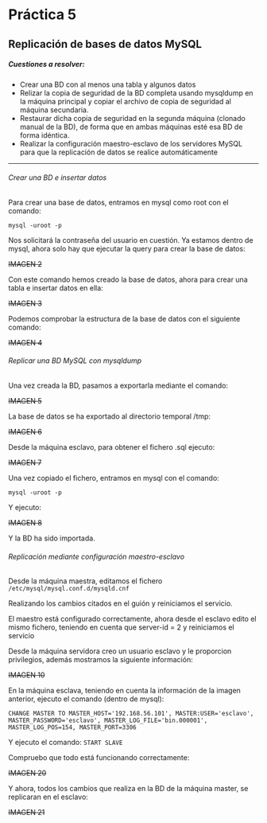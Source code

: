 # Práctica 5

## Replicación de bases de datos MySQL

##### Cuestiones a resolver:

 - Crear una BD con al menos una tabla y algunos datos
 - Relizar la copia de seguridad de la BD completa usando mysqldump en la máquina principal y copiar el archivo de copia de seguridad al máquina secundaria.
 - Restaurar dicha copia de seguridad en la segunda máquina (clonado manual de la BD), de forma que en ambas máquinas esté esa BD de forma idéntica.
 - Realizar la configuración maestro-esclavo de los servidores MySQL para que la replicación de datos se realice automáticamente

****

###### Crear una BD e insertar datos

Para crear una base de datos, entramos en mysql como root con el comando:

`mysql -uroot -p`

Nos solicitará la contraseña del usuario en cuestión. Ya estamos dentro de mysql, ahora solo hay que ejecutar la query para crear la base de datos:

~~IMAGEN 2~~

Con este comando hemos creado la base de datos, ahora para crear una tabla e insertar datos en ella:

~~IMAGEN 3~~

Podemos comprobar la estructura de la base de datos con el siguiente comando:

~~IMAGEN 4~~

###### Replicar una BD MySQL con mysqldump

Una vez creada la BD, pasamos a exportarla mediante el comando:

~~IMAGEN 5~~

La base de datos se ha exportado al directorio temporal /tmp:

~~IMAGEN 6~~

Desde la máquina esclavo, para obtener el fichero .sql ejecuto:

~~IMAGEN 7~~

Una vez copiado el fichero, entramos en mysql con el comando:

`mysql -uroot -p`

Y ejecuto:

~~IMAGEN 8~~

Y la BD ha sido importada.

###### Replicación mediante configuración maestro-esclavo

Desde la máquina maestra, editamos el fichero `/etc/mysql/mysql.conf.d/mysqld.cnf`

Realizando los cambios citados en el guión y reiniciamos el servicio.

El maestro está configurado correctamente, ahora desde el esclavo edito el mismo fichero, teniendo en cuenta que server-id = 2 y reiniciamos el servicio

Desde la máquina servidora creo un usuario esclavo y le proporcion privilegios, además mostramos la siguiente información:

~~IMAGEN 10~~

En la máquina esclava, teniendo en cuenta la información de la imagen anterior, ejecuto el comando (dentro de mysql):

`CHANGE MASTER TO MASTER_HOST='192.168.56.101', MASTER:USER='esclavo', MASTER_PASSWORD='esclavo', MASTER_LOG_FILE='bin.000001', MASTER_LOG_POS=154, MASTER_PORT=3306`

Y ejecuto el comando: `START SLAVE`

Compruebo que todo está funcionando correctamente:

~~IMAGEN 20~~

Y ahora, todos los cambios que realiza en la BD de la máquina master, se replicaran en el esclavo:

~~IMAGEN 21~~